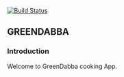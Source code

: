 [![Build Status](https://travis-ci.com/ManviNagdev/GreenDabba_App.svg?token=bS2ypSW3tcq8H4Ep9j4J&branch=master)](https://travis-ci.com/ManviNagdev/GreenDabba_App)
## GREENDABBA
### Introduction
Welcome to GreenDabba cooking App.
